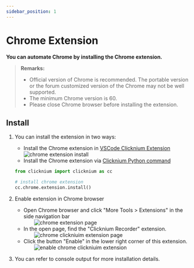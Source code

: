 ```yaml
---
sidebar_position: 1
---
```

# Chrome Extension

**You can automate Chrome by installing the Chrome extension.**

> **Remarks:**
>
>- Official version of Chrome is recommended. The portable version or the forum customized version of the Chrome may not be well supported.
>- The minimum Chrome version is 60.
>- Please close Chrome browser before installing the extension.

## Install

1. You can install the extension in two ways:  
    - Install the Chrome extension in [VSCode Clicknium Extension](./../../tutorial/vscode/vscode.md)  
        ![chrome extension install](../../img/chrome_ext_install.png)
    - Install the Chrome extension via [Clicknium Python command](./../../references/python/webdriver/webextension/webextension.md)

    ```python
    from clicknium import clicknium as cc

    # install chrome extension
    cc.chrome.extension.install()
    
2. Enable extension in Chrome browser  
    - Open Chrome browser and click "More Tools > Extensions" in the side navigation bar  
    &emsp;&emsp;![chrome extension page](../../img/chrome_extension_page.png)  
    - In the open page, find the "Clicknium Recorder" extension.  
    &emsp;&emsp;![chrome clickniuim extension page](../../img/chrome_extension_enable_page.png)  
    - Click the button "Enable" in the lower right corner of this extension.  
    &emsp;&emsp;![enable chrome clickniuim extension](../../img/chrome_extension_enable_on.png)


3. You can refer to console output for more installation details.